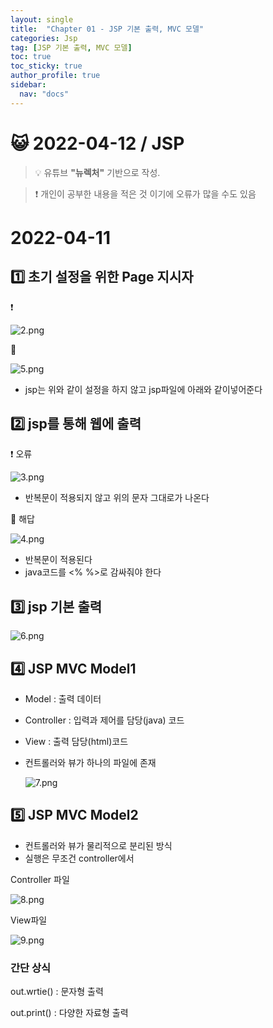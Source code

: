```yaml
---
layout: single
title:  "Chapter 01 - JSP 기본 출력, MVC 모델"
categories: Jsp
tag: [JSP 기본 출력, MVC 모델]
toc: true
toc_sticky: true
author_profile: true
sidebar:
  nav: "docs"
---
```



# 😺 2022-04-12 / JSP

<!--Quote-->
> 💡 유튜브 **"뉴렉처"** 기반으로 작성.

> ❗ 개인이 공부한 내용을 적은 것 이기에 오류가 많을 수도 있음


# 2022-04-11

## 1️⃣ 초기 설정을 위한 Page 지시자

❗

![2.png](/assets/images/posts/2022-04-12/2.png)

🔔

![5.png](/assets/images/posts/2022-04-12/5.png)

- jsp는 위와 같이 설정을 하지 않고 jsp파일에 아래와 같이넣어준다

## 2️⃣ jsp를 통해 웹에 출력

❗ 오류

![3.png](/assets/images/posts/2022-04-12/3.png)

- 반복문이 적용되지 않고 위의 문자 그대로가 나온다

🔔 해답

![4.png](/assets/images/posts/2022-04-12/4.png)

- 반복문이 적용된다
- java코드를 <% %>로 감싸줘야 한다

## 3️⃣ jsp 기본 출력

![6.png](/assets/images/posts/2022-04-12/6.png)

## 4️⃣ JSP MVC Model1

- Model : 출력 데이터
- Controller : 입력과 제어를 담당(java) 코드
- View : 출력 담당(html)코드
- 컨트롤러와 뷰가 하나의 파일에 존재

    ![7.png](/assets/images/posts/2022-04-12/7.png)


## 5️⃣ JSP MVC Model2

- 컨트롤러와 뷰가 물리적으로 분리된 방식
- 실행은 무조건 controller에서

Controller 파일

![8.png](/assets/images/posts/2022-04-12/8.png)

View파일

![9.png](/assets/images/posts/2022-04-12/9.png)

### 간단 상식

out.wrtie() : 문자형 출력

out.print() : 다양한 자료형 출력